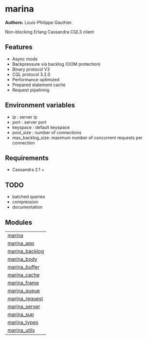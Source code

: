 

# marina #

__Authors:__ Louis-Philippe Gauthier.

Non-blocking Erlang Cassandra CQL3 client


## Features ##

* Async mode
* Backpressure via backlog (OOM protection)
* Binary protocol V3
* CQL protocol 3.2.0
* Performance optimized
* Prepared statement cache
* Request pipelining



## Environment variables ##

* ip : server ip
* port : server port
* keyspace : default keyspace
* pool_size : number of connections
* max_backlog_size: maximum number of concurrent requests per connection



## Requirements ##

* Cassandra 2.1 +



## TODO ##
* batched queries
* compression
* documentation




## Modules ##


<table width="100%" border="0" summary="list of modules">
<tr><td><a href="http://github.com/lpgauth/marina/blob/master/doc/marina.md" class="module">marina</a></td></tr>
<tr><td><a href="http://github.com/lpgauth/marina/blob/master/doc/marina_app.md" class="module">marina_app</a></td></tr>
<tr><td><a href="http://github.com/lpgauth/marina/blob/master/doc/marina_backlog.md" class="module">marina_backlog</a></td></tr>
<tr><td><a href="http://github.com/lpgauth/marina/blob/master/doc/marina_body.md" class="module">marina_body</a></td></tr>
<tr><td><a href="http://github.com/lpgauth/marina/blob/master/doc/marina_buffer.md" class="module">marina_buffer</a></td></tr>
<tr><td><a href="http://github.com/lpgauth/marina/blob/master/doc/marina_cache.md" class="module">marina_cache</a></td></tr>
<tr><td><a href="http://github.com/lpgauth/marina/blob/master/doc/marina_frame.md" class="module">marina_frame</a></td></tr>
<tr><td><a href="http://github.com/lpgauth/marina/blob/master/doc/marina_queue.md" class="module">marina_queue</a></td></tr>
<tr><td><a href="http://github.com/lpgauth/marina/blob/master/doc/marina_request.md" class="module">marina_request</a></td></tr>
<tr><td><a href="http://github.com/lpgauth/marina/blob/master/doc/marina_server.md" class="module">marina_server</a></td></tr>
<tr><td><a href="http://github.com/lpgauth/marina/blob/master/doc/marina_sup.md" class="module">marina_sup</a></td></tr>
<tr><td><a href="http://github.com/lpgauth/marina/blob/master/doc/marina_types.md" class="module">marina_types</a></td></tr>
<tr><td><a href="http://github.com/lpgauth/marina/blob/master/doc/marina_utils.md" class="module">marina_utils</a></td></tr></table>

